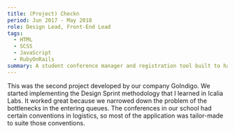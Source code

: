 ```yaml
---
title: (Project) Checkn
period: Jun 2017 - May 2018
role: Design Lead, Front-End Lead
tags: 
  - HTML
  - SCSS
  - JavaScript
  - RubyOnRails
summary: A student conference manager and registration tool built to have the quickest waiting queues.
---
```

This was the second project developed by our company GoIndigo. We started implementing the Design Sprint methodology that I learned in Icalia Labs. It worked great because we narrowed down the problem of the bottlenecks in the entering queues. The conferences in our school had certain conventions in logistics, so most of the application was tailor-made to suite those conventions.